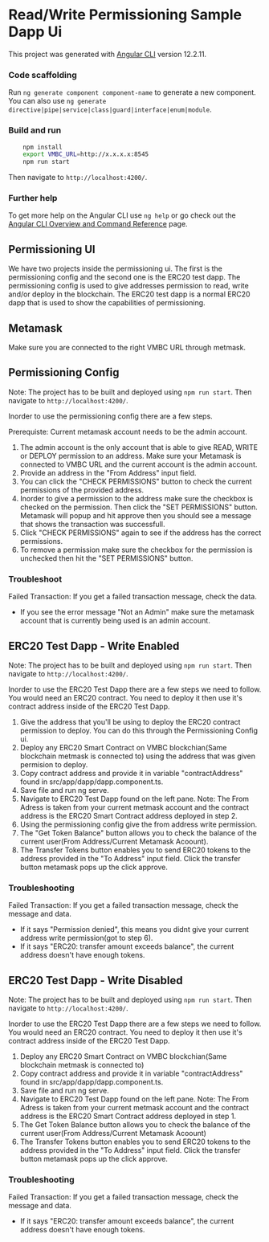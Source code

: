 # Read/Write Permissioning Sample Dapp Ui

This project was generated with [Angular CLI](https://github.com/angular/angular-cli) version 12.2.11.

### Code scaffolding

Run `ng generate component component-name` to generate a new component. You can also use `ng generate directive|pipe|service|class|guard|interface|enum|module`.

### Build and run

```sh
    npm install
    export VMBC_URL=http://x.x.x.x:8545
    npm run start
```
Then  navigate to `http://localhost:4200/`.

### Further help

To get more help on the Angular CLI use `ng help` or go check out the [Angular CLI Overview and Command Reference](https://angular.io/cli) page.

## Permissioning UI

We have two projects inside the permissioning ui. The first is the permissioning config and the second one is the ERC20 test dapp. The permissioning config is used to give addresses permission to read, write and/or deploy in the blockchain. The ERC20 test dapp is a normal ERC20 dapp that is used to show the capabilities of permissioning.

## Metamask

Make sure you are connected to the right VMBC URL through metmask.

## Permissioning Config

Note: The project has to be built and deployed using `npm run start`. Then  navigate to `http://localhost:4200/`.

Inorder to use the permissioning config there are a few steps.

Prerequiste: Current metamask account needs to be the admin account.

1. The admin account is the only account that is able to give READ, WRITE or DEPLOY permission to an address. Make sure your Metamask is connected to VMBC URL and the current account is the admin account.
2. Provide an address in the "From Address" input field.
3. You can click the "CHECK PERMISSIONS" button to check the current permissions of the provided address.
4. Inorder to give a permission to the address make sure the checkbox is checked on the permission. Then click the "SET PERMISSIONS" button.  Metamask will popup and hit approve then you should see a message that shows the transaction was successfull.
5. Click "CHECK PERMISSIONS" again to see if the address has the correct permissions.
6. To remove a permission make sure the checkbox for the permission is unchecked then hit the "SET PERMISSIONS" button.

### Troubleshoot

Failed Transaction: If you get a failed transaction message, check the data.
* If you see the error message "Not an Admin" make sure the metamask account that is currently being used is an admin account.


## ERC20 Test Dapp - Write Enabled

Note: The project has to be built and deployed using `npm run start`. Then  navigate to `http://localhost:4200/`.

Inorder to use the ERC20 Test Dapp there are a few steps we need to follow. You would need an ERC20 contract. You need to deploy it then use it's contract address inside of the ERC20 Test Dapp.

1. Give the address that you'll be using to deploy the ERC20 contract permission to deploy. You can do this through the Permissioning Config ui.
2. Deploy any ERC20 Smart Contract on VMBC blockchian(Same blockchain metmask is connected to) using the address that was given permision to deploy.
3. Copy contract address and provide it in variable "contractAddress" found in src/app/dapp/dapp.component.ts. 
4. Save file and run ng serve.
5. Navigate to ERC20 Test Dapp found on the left pane.
Note: The From Adress is taken from your current metmask account and the contract address is the ERC20 Smart Contract address deployed in step 2.
6. Using the permissioning config give the from address write permission.
7. The "Get Token Balance" button allows you to check the balance of the current user(From Address/Current Metamask Acoount).
8. The Transfer Tokens button enables you to send ERC20 tokens to the address provided in the "To Address" input field. Click the transfer button metamask pops up the click approve.

### Troubleshooting

Failed Transaction: If you get a failed transaction message, check the message and data.
 * If it says "Permission denied", this means you didnt give your current address write permission(got to step 6).
 * If it says "ERC20: transfer amount exceeds balance", the current address doesn't have enough tokens.

## ERC20 Test Dapp - Write Disabled

Note: The project has to be built and deployed using `npm run start`. Then  navigate to `http://localhost:4200/`.

Inorder to use the ERC20 Test Dapp there are a few steps we need to follow. You would need an ERC20 contract. You need to deploy it then use it's contract address inside of the ERC20 Test Dapp.

1. Deploy any ERC20 Smart Contract on VMBC blockchian(Same blockchain metmask is connected to)
2. Copy contract address and provide it in variable "contractAddress" found in src/app/dapp/dapp.component.ts. 
3. Save file and run ng serve.
4. Navigate to ERC20 Test Dapp found on the left pane.
Note: The From Adress is taken from your current metmask account and the contract address is the ERC20 Smart Contract address deployed in step 1.
5. The Get Token Balance button allows you to check the balance of the current user(From Address/Current Metamask Acoount)
6. The Transfer Tokens button enables you to send ERC20 tokens to the address provided in the "To Address" input field. Click the transfer button metamask pops up the click approve.

### Troubleshooting

Failed Transaction: If you get a failed transaction message, check the message and data.
 * If it says "ERC20: transfer amount exceeds balance", the current address doesn't have enough tokens.
